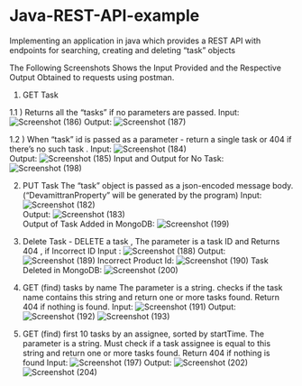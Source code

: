 # Java-REST-API-example
Implementing an application in java which provides a REST API with endpoints for searching, creating and deleting “task” objects

The Following Screenshots Shows the Input Provided and the  Respective Output Obtained to requests using postman.

1) GET Task
   
1.1 ) Returns all the “tasks” if no parameters are passed.
Input:
![Screenshot (186)](https://github.com/devmd6/Java-REST-API-example/assets/85011993/c5e90132-c1d3-4fef-a296-73719beaff01)
Output:
![Screenshot (187)](https://github.com/devmd6/Java-REST-API-example/assets/85011993/f094d82f-c120-4e59-98a6-5452166a5c3e)

1.2 ) When “task” id is passed as a parameter - return a single task or 404 if there’s no such task .
Input: 
![Screenshot (184)](https://github.com/devmd6/Java-REST-API-example/assets/85011993/2c4b3638-004e-4a59-8cda-73d50bb14f2b)   
Output:
![Screenshot (185)](https://github.com/devmd6/Java-REST-API-example/assets/85011993/19973398-6f1c-40e2-8a0e-21d21fb8e23f) 
Input and Output for No Task:
![Screenshot (198)](https://github.com/devmd6/Java-REST-API-example/assets/85011993/4fb600d6-303b-424d-b24f-322545c67daa)   

2) PUT Task
The “task” object is passed as a json-encoded message body.(“DevamittranProperty” will be generated by the program)
 Input:
![Screenshot (182)](https://github.com/devmd6/Java-REST-API-example/assets/85011993/6af5b464-bec9-4506-863b-ab9c0f7770ab)  
Output:
![Screenshot (183)](https://github.com/devmd6/Java-REST-API-example/assets/85011993/6a573472-8904-4c89-88b2-2b4843076199)  
Output of Task Added in MongoDB:
![Screenshot (199)](https://github.com/devmd6/Java-REST-API-example/assets/85011993/48eb651e-39c6-4613-aa18-a84a06cb09d0)

3) Delete Task - DELETE a task , The parameter is a task ID and Returns 404 , if Incorrect ID
Input :
![Screenshot (188)](https://github.com/devmd6/Java-REST-API-example/assets/85011993/eb79942e-32e5-493e-a07f-7e88257d7624)
Output:
![Screenshot (189)](https://github.com/devmd6/Java-REST-API-example/assets/85011993/edcfb5d8-9540-4c96-8d38-6a619583d095) 
Incorrect Product Id:
![Screenshot (190)](https://github.com/devmd6/Java-REST-API-example/assets/85011993/ee606f3b-7fc3-4ab1-871a-c8319bc7d5c9)
Task Deleted in MongoDB:
![Screenshot (200)](https://github.com/devmd6/Java-REST-API-example/assets/85011993/87aba68d-0fba-40ce-be8d-29f10433160e)

4) GET (find) tasks by name
The parameter is a string. checks if the task name contains this string and return one or more tasks found. Return 404 if nothing is found.
Input:
![Screenshot (191)](https://github.com/devmd6/Java-REST-API-example/assets/85011993/828cdc02-4228-4983-9e4f-df2a7dcdfb59)
Output:
![Screenshot (192)](https://github.com/devmd6/Java-REST-API-example/assets/85011993/69b4f839-3675-4ffd-a688-be24883bc22b)
![Screenshot (193)](https://github.com/devmd6/Java-REST-API-example/assets/85011993/cb21e9bd-e991-4dae-afb5-42cbcdd28cff)

 5) GET (find) first 10 tasks by an assignee, sorted by startTime. 
The parameter is a string. Must check if a task assignee is equal to this string and return one or more tasks found. Return 404 if nothing is found
Input:
![Screenshot (197)](https://github.com/devmd6/Java-REST-API-example/assets/85011993/5004309a-9bef-4253-84d2-00a2be94de38)
Output:
![Screenshot (202)](https://github.com/devmd6/Java-REST-API-example/assets/85011993/a2e7d1fd-27b3-4621-80a9-3af3c7bc402a)
![Screenshot (204)](https://github.com/devmd6/Java-REST-API-example/assets/85011993/95a424e0-0977-473e-a17d-dab75c1cdd01)















